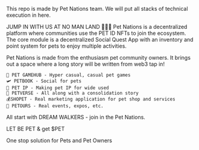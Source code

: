 This repo is made by Pet Nations team. 
We will put all stacks of technical execution in here.

JUMP IN WITH US AT
NO MAN LAND 🐶🐱🐼
Pet Nations is a decentralized platform where communities use the PET ID NFTs to join the ecosystem. The core module is a decentralized Social Quest App with an inventory and point system for pets to enjoy multiple activities.

Pet Nations is made from the enthusiasm pet community owners. It brings out a space where a long story will be written from web3 tap in!

```
🎲 PET GAMEHUB - Hyper casual, casual pet games
🛩 PETBOOK - Social for pets
🐶 PET IP - Making pet IP for wide used
🎑 PETVERSE - All along with a consolidation story
💰SHOPET - Real marketing application for pet shop and services
🎢 PETOURS - Real events, expos, etc.
```

All start with DREAM WALKERS - join in the Pet Nations.

LET BE PET & get $PET

One stop solution for Pets and Pet Owners
